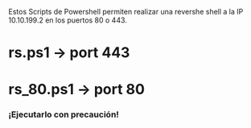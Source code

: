 Estos Scripts de Powershell permiten realizar una revershe shell a la IP 10.10.199.2 en los puertos 80 o 443.

# rs.ps1 -> port 443
# rs_80.ps1 -> port 80


### ¡Ejecutarlo con precaución!

